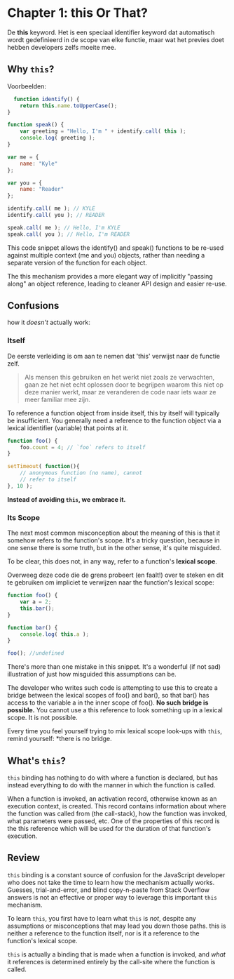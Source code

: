 # Chapter 1: this Or That?


De __this__ keyword. Het is een speciaal identifier keyword dat automatisch wordt gedefinieerd in de scope van elke functie, maar wat het previes doet hebben developers zelfs moeite mee.


## Why `this`?
Voorbeelden:
```js
  function identify() {
	return this.name.toUpperCase();
}

function speak() {
	var greeting = "Hello, I'm " + identify.call( this );
	console.log( greeting );
}

var me = {
	name: "Kyle"
};

var you = {
	name: "Reader"
};

identify.call( me ); // KYLE
identify.call( you ); // READER

speak.call( me ); // Hello, I'm KYLE
speak.call( you ); // Hello, I'm READER
```
This code snippet allows the identify() and speak() functions to be re-used against multiple context (me and you) objects, rather than needing a separate version of the function for each object.

The this mechanism provides a more elegant way of implicitly "passing along" an object reference, leading to cleaner API design and easier re-use.

## Confusions

how it *doesn't* actually work:

### Itself

De eerste verleiding is om aan te nemen dat 'this' verwijst naar de functie zelf.

> Als mensen this gebruiken en het werkt niet zoals ze verwachten, gaan ze het niet echt oplossen door te begrijpen waarom this niet op deze manier werkt, maar ze veranderen de code naar iets waar ze meer familiar mee zijn. 

To reference a function object from inside itself, this by itself will typically be insufficient. You generally need a reference to the function object via a lexical identifier (variable) that points at it.

```js
function foo() {
	foo.count = 4; // `foo` refers to itself
}

setTimeout( function(){
	// anonymous function (no name), cannot
	// refer to itself
}, 10 );
```

__Instead of avoiding `this`, we embrace it.__

### Its Scope

The next most common misconception about the meaning of this is that it somehow refers to the function's scope. It's a tricky question, because in one sense there is some truth, but in the other sense, it's quite misguided.

To be clear, this does not, in any way, refer to a function's __lexical scope__.

Overweeg deze code die de grens probeert (en faalt!) over te steken en dit te gebruiken om impliciet te verwijzen naar the function's lexical scope:

```js
function foo() {
	var a = 2;
	this.bar();
}

function bar() {
	console.log( this.a );
}

foo(); //undefined
```
There's more than one mistake in this snippet. It's a wonderful (if not sad) illustration of just how misguided this assumptions can be.

The developer who writes such code is attempting to use this to create a bridge between the lexical scopes of foo() and bar(), so that bar() has access to the variable a in the inner scope of foo(). __No such bridge is possible.__ You cannot use a this reference to look something up in a lexical scope. It is not possible.

Every time you feel yourself trying to mix lexical scope look-ups with `this`, remind yourself: *there is no bridge.

## What's `this`?

`this` binding has nothing to do with where a function is declared, but has instead everything to do with the manner in which the function is called.

When a function is invoked, an activation record, otherwise known as an execution context, is created. This record contains information about where the function was called from (the call-stack), how the function was invoked, what parameters were passed, etc. One of the properties of this record is the this reference which will be used for the duration of that function's execution.

## Review
`this` binding is a constant source of confusion for the JavaScript developer who does not take the time to learn how the mechanism actually works. Guesses, trial-and-error, and blind copy-n-paste from Stack Overflow answers is not an effective or proper way to leverage this important `this` mechanism.

To learn `this`, you first have to learn what `this` is *not*, despite any assumptions or misconceptions that may lead you down those paths. this is neither a reference to the function itself, nor is it a reference to the function's lexical scope.

`this` is actually a binding that is made when a function is invoked, and *what* it references is determined entirely by the call-site where the function is called.
